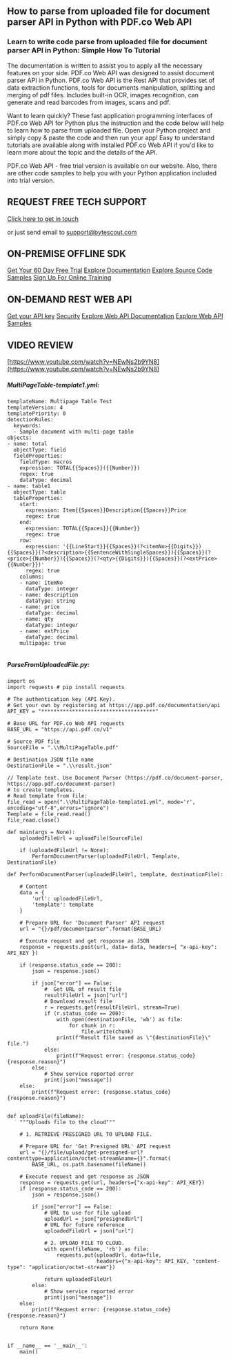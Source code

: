 ## How to parse from uploaded file for document parser API in Python with PDF.co Web API

### Learn to write code parse from uploaded file for document parser API in Python: Simple How To Tutorial

The documentation is written to assist you to apply all the necessary features on your side. PDF.co Web API was designed to assist document parser API in Python. PDF.co Web API is the Rest API that provides set of data extraction functions, tools for documents manipulation, splitting and merging of pdf files. Includes built-in OCR, images recognition, can generate and read barcodes from images, scans and pdf.

Want to learn quickly? These fast application programming interfaces of PDF.co Web API for Python plus the instruction and the code below will help to learn how to parse from uploaded file. Open your Python project and simply copy & paste the code and then run your app!  Easy to understand tutorials are available along with installed PDF.co Web API if you'd like to learn more about the topic and the details of the API.

PDF.co Web API - free trial version is available on our website. Also, there are other code samples to help you with your Python application included into trial version.

## REQUEST FREE TECH SUPPORT

[Click here to get in touch](https://bytescout.zendesk.com/hc/en-us/requests/new?subject=PDF.co%20Web%20API%20Question)

or just send email to [support@bytescout.com](mailto:support@bytescout.com?subject=PDF.co%20Web%20API%20Question) 

## ON-PREMISE OFFLINE SDK 

[Get Your 60 Day Free Trial](https://bytescout.com/download/web-installer?utm_source=github-readme)
[Explore Documentation](https://bytescout.com/documentation/index.html?utm_source=github-readme)
[Explore Source Code Samples](https://github.com/bytescout/ByteScout-SDK-SourceCode/)
[Sign Up For Online Training](https://academy.bytescout.com/)


## ON-DEMAND REST WEB API

[Get your API key](https://app.pdf.co/signup?utm_source=github-readme)
[Security](https://pdf.co/security)
[Explore Web API Documentation](https://apidocs.pdf.co?utm_source=github-readme)
[Explore Web API Samples](https://github.com/bytescout/ByteScout-SDK-SourceCode/tree/master/PDF.co%20Web%20API)

## VIDEO REVIEW

[https://www.youtube.com/watch?v=NEwNs2b9YN8](https://www.youtube.com/watch?v=NEwNs2b9YN8)




<!-- code block begin -->

##### **MultiPageTable-template1.yml:**
    
```
templateName: Multipage Table Test
templateVersion: 4
templatePriority: 0
detectionRules:
  keywords:
  - Sample document with multi-page table
objects:
- name: total
  objectType: field
  fieldProperties:
    fieldType: macros
    expression: TOTAL{{Spaces}}({{Number}})
    regex: true
    dataType: decimal
- name: table1
  objectType: table
  tableProperties:
    start:
      expression: Item{{Spaces}}Description{{Spaces}}Price
      regex: true
    end:
      expression: TOTAL{{Spaces}}{{Number}}
      regex: true
    row:
      expression: '{{LineStart}}{{Spaces}}(?<itemNo>{{Digits}}){{Spaces}}(?<description>{{SentenceWithSingleSpaces}}){{Spaces}}(?<price>{{Number}}){{Spaces}}(?<qty>{{Digits}}){{Spaces}}(?<extPrice>{{Number}})'
      regex: true
    columns:
    - name: itemNo
      dataType: integer
    - name: description
      dataType: string
    - name: price
      dataType: decimal
    - name: qty
      dataType: integer
    - name: extPrice
      dataType: decimal
    multipage: true


```

<!-- code block end -->    

<!-- code block begin -->

##### **ParseFromUploadedFile.py:**
    
```
import os
import requests # pip install requests

# The authentication key (API Key).
# Get your own by registering at https://app.pdf.co/documentation/api
API_KEY = "*************************************"

# Base URL for PDF.co Web API requests
BASE_URL = "https://api.pdf.co/v1"

# Source PDF file
SourceFile = ".\\MultiPageTable.pdf"

# Destination JSON file name
DestinationFile = ".\\result.json"

// Template text. Use Document Parser (https://pdf.co/document-parser, https://app.pdf.co/document-parser)
# to create templates.
# Read template from file:
file_read = open(".\\MultiPageTable-template1.yml", mode='r', encoding="utf-8",errors="ignore")
Template = file_read.read()
file_read.close()

def main(args = None):
    uploadedFileUrl = uploadFile(SourceFile)

    if (uploadedFileUrl != None):
        PerformDocumentParser(uploadedFileUrl, Template, DestinationFile)

def PerformDocumentParser(uploadedFileUrl, template, destinationFile):

    # Content
    data = {
        'url': uploadedFileUrl,
        'template': template
    }

    # Prepare URL for 'Document Parser' API request
    url = "{}/pdf/documentparser".format(BASE_URL)

    # Execute request and get response as JSON
    response = requests.post(url, data= data, headers={ "x-api-key": API_KEY })

    if (response.status_code == 200):
        json = response.json()

        if json["error"] == False:
            #  Get URL of result file
            resultFileUrl = json["url"]            
            # Download result file
            r = requests.get(resultFileUrl, stream=True)
            if (r.status_code == 200):
                with open(destinationFile, 'wb') as file:
                    for chunk in r:
                        file.write(chunk)
                print(f"Result file saved as \"{destinationFile}\" file.")
            else:
                print(f"Request error: {response.status_code} {response.reason}")
        else:
            # Show service reported error
            print(json["message"])
    else:
        print(f"Request error: {response.status_code} {response.reason}")


def uploadFile(fileName):
    """Uploads file to the cloud"""

    # 1. RETRIEVE PRESIGNED URL TO UPLOAD FILE.

    # Prepare URL for 'Get Presigned URL' API request
    url = "{}/file/upload/get-presigned-url?contenttype=application/octet-stream&name={}".format(
        BASE_URL, os.path.basename(fileName))

    # Execute request and get response as JSON
    response = requests.get(url, headers={"x-api-key": API_KEY})
    if (response.status_code == 200):
        json = response.json()

        if json["error"] == False:
            # URL to use for file upload
            uploadUrl = json["presignedUrl"]
            # URL for future reference
            uploadedFileUrl = json["url"]

            # 2. UPLOAD FILE TO CLOUD.
            with open(fileName, 'rb') as file:
                requests.put(uploadUrl, data=file,
                             headers={"x-api-key": API_KEY, "content-type": "application/octet-stream"})

            return uploadedFileUrl
        else:
            # Show service reported error
            print(json["message"])
    else:
        print(f"Request error: {response.status_code} {response.reason}")

    return None


if __name__ == '__main__':
    main()
```

<!-- code block end -->